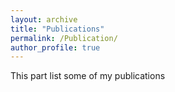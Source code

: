 ```yaml
---
layout: archive
title: "Publications"
permalink: /Publication/
author_profile: true
---
```


This part list some of my publications
